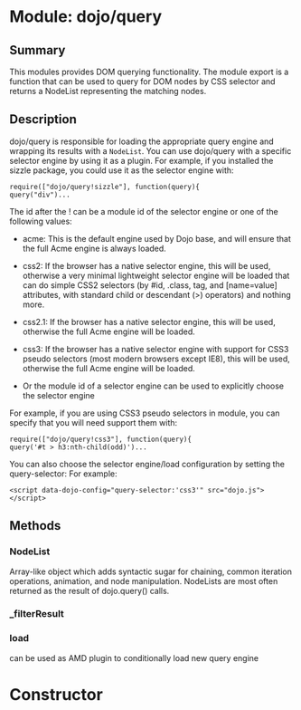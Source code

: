 # Module: dojo/query

## Summary

This modules provides DOM querying functionality. The module export is a function
that can be used to query for DOM nodes by CSS selector and returns a NodeList
representing the matching nodes.
## Description

dojo/query is responsible for loading the appropriate query engine and wrapping
its results with a `NodeList`. You can use dojo/query with a specific selector engine
by using it as a plugin. For example, if you installed the sizzle package, you could
use it as the selector engine with:

    require(["dojo/query!sizzle"], function(query){
    query("div")...


The id after the ! can be a module id of the selector engine or one of the following values:

- acme: This is the default engine used by Dojo base, and will ensure that the full
Acme engine is always loaded.

- css2: If the browser has a native selector engine, this will be used, otherwise a
very minimal lightweight selector engine will be loaded that can do simple CSS2 selectors
(by #id, .class, tag, and [name=value] attributes, with standard child or descendant (>)
operators) and nothing more.

- css2.1: If the browser has a native selector engine, this will be used, otherwise the
full Acme engine will be loaded.

- css3: If the browser has a native selector engine with support for CSS3 pseudo
selectors (most modern browsers except IE8), this will be used, otherwise the
full Acme engine will be loaded.

- Or the module id of a selector engine can be used to explicitly choose the selector engine

For example, if you are using CSS3 pseudo selectors in module, you can specify that
you will need support them with:

    require(["dojo/query!css3"], function(query){
    query('#t > h3:nth-child(odd)')...


You can also choose the selector engine/load configuration by setting the query-selector:
For example:

    <script data-dojo-config="query-selector:'css3'" src="dojo.js"></script>


## Methods

### NodeList
Array-like object which adds syntactic
sugar for chaining, common iteration operations, animation, and
node manipulation. NodeLists are most often returned as the
result of dojo.query() calls.

### _filterResult


### load
can be used as AMD plugin to conditionally load new query engine

# Constructor

